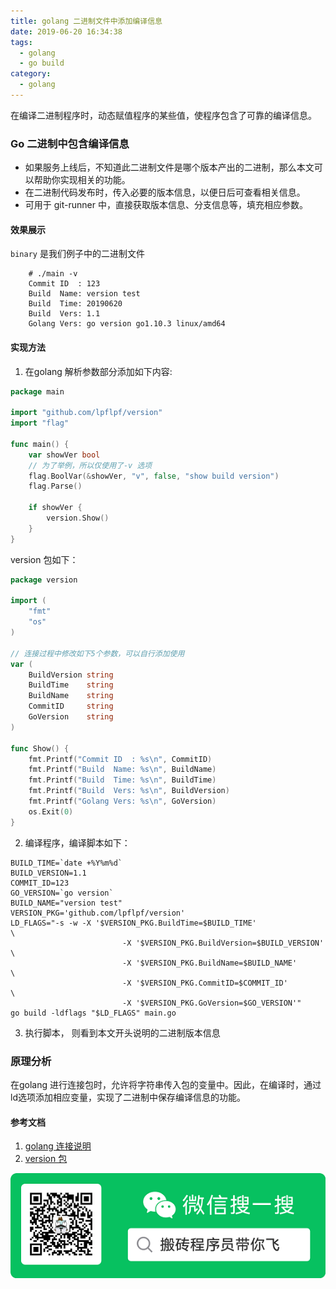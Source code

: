 ```yaml
---
title: golang 二进制文件中添加编译信息
date: 2019-06-20 16:34:38
tags:
  - golang
  - go build
category:
  - golang
---
```


在编译二进制程序时，动态赋值程序的某些值，使程序包含了可靠的编译信息。
<!--more-->

### Go 二进制中包含编译信息
  - 如果服务上线后，不知道此二进制文件是哪个版本产出的二进制，那么本文可以帮助你实现相关的功能。
  - 在二进制代码发布时，传入必要的版本信息，以便日后可查看相关信息。
  - 可用于 git-runner 中，直接获取版本信息、分支信息等，填充相应参数。

#### 效果展示
`binary` 是我们例子中的二进制文件

```shell
    # ./main -v
    Commit ID  : 123
    Build  Name: version test
    Build  Time: 20190620
    Build  Vers: 1.1
    Golang Vers: go version go1.10.3 linux/amd64
```

#### 实现方法
1. 在golang 解析参数部分添加如下内容:

```go
package main

import "github.com/lpflpf/version"
import "flag"

func main() {
	var showVer bool
	// 为了举例，所以仅使用了-v 选项
	flag.BoolVar(&showVer, "v", false, "show build version")
	flag.Parse()

	if showVer {
		version.Show()
	}
}
```

version 包如下：

```go
package version

import (
    "fmt"
    "os"
)

// 连接过程中修改如下5个参数，可以自行添加使用
var (
    BuildVersion string
    BuildTime    string
    BuildName    string
    CommitID     string
    GoVersion    string
)

func Show() {
    fmt.Printf("Commit ID  : %s\n", CommitID)
    fmt.Printf("Build  Name: %s\n", BuildName)
    fmt.Printf("Build  Time: %s\n", BuildTime)
    fmt.Printf("Build  Vers: %s\n", BuildVersion)
    fmt.Printf("Golang Vers: %s\n", GoVersion)
    os.Exit(0)
}
```

2. 编译程序，编译脚本如下：

```
BUILD_TIME=`date +%Y%m%d`
BUILD_VERSION=1.1
COMMIT_ID=123
GO_VERSION=`go version`
BUILD_NAME="version test"
VERSION_PKG='github.com/lpflpf/version'
LD_FLAGS="-s -w -X '$VERSION_PKG.BuildTime=$BUILD_TIME'                \
                         -X '$VERSION_PKG.BuildVersion=$BUILD_VERSION' \
                         -X '$VERSION_PKG.BuildName=$BUILD_NAME'       \
                         -X '$VERSION_PKG.CommitID=$COMMIT_ID'         \
                         -X '$VERSION_PKG.GoVersion=$GO_VERSION'"
go build -ldflags "$LD_FLAGS" main.go
```

3. 执行脚本， 则看到本文开头说明的二进制版本信息



### 原理分析
在golang 进行连接包时，允许将字符串传入包的变量中。因此，在编译时，通过ld选项添加相应变量，实现了二进制中保存编译信息的功能。


#### 参考文档
1. [golang 连接说明](https://golang.org/cmd/link/)
2. [version 包](https://github.com/lpflpf/version/)

![](/images/weixin_logo.png)
